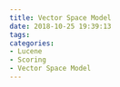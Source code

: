 ```yaml
---
title: Vector Space Model
date: 2018-10-25 19:39:13
tags:
categories:
- Lucene
- Scoring
- Vector Space Model
---
```

